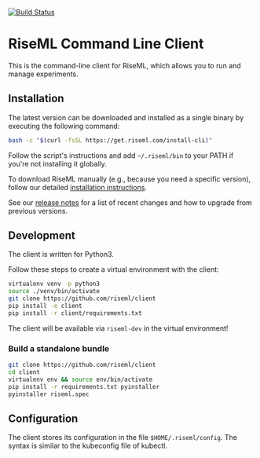 [![Build Status](https://travis-ci.org/riseml/cli.svg?branch=master)](https://travis-ci.org/riseml/cli)

# RiseML Command Line Client

This is the command-line client for RiseML, which allows you to run and manage experiments.

## Installation

The latest version can be downloaded and installed as a single binary by executing the following command:

```bash
bash -c "$(curl -fsSL https://get.riseml.com/install-cli)"
```

Follow the script's instructions and add `~/.riseml/bin` to your PATH if you're not installing it globally.

To download RiseML manually (e.g., because you need a specific version), follow our detailed [installation instructions](INSTALL.md).

See our [release notes](RELEASES.md) for a list of recent changes and how to upgrade from previous versions.

## Development

The client is written for Python3.

Follow these steps to create a virtual environment with the client:

```bash
virtualenv venv -p python3
source ./venv/bin/activate
git clone https://github.com/riseml/client
pip install -e client
pip install -r client/requirements.txt
```
The client will be available via `riseml-dev` in the virtual environment!

### Build a standalone bundle

```bash
git clone https://github.com/riseml/client
cd client
virtualenv env && source env/bin/activate
pip install -r requirements.txt pyinstaller
pyinstaller riseml.spec
```

## Configuration

The client stores its configuration in the file `$HOME/.riseml/config`.
The syntax is similar to the kubeconfig file of kubectl.
